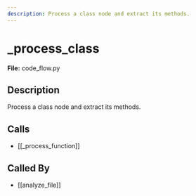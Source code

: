 ```yaml
---
description: Process a class node and extract its methods.
---
```


# _process_class

**File:** code_flow.py

## Description

Process a class node and extract its methods.

## Calls

- [[_process_function]]

## Called By

- [[analyze_file]]

